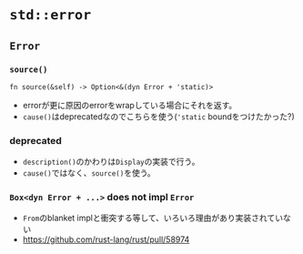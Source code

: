 # `std::error`

## `Error`

### `source()`

`fn source(&self) -> Option<&(dyn Error + 'static)>`

* errorが更に原因のerrorをwrapしている場合にそれを返す。
* `cause()`はdeprecatedなのでこちらを使う(`'static` boundをつけたかった?)


### deprecated

* `description()`のかわりは`Display`の実装で行う。
* `cause()`ではなく、`source()`を使う。


### `Box<dyn Error + ...>` does not impl `Error`

* `From`のblanket implと衝突する等して、いろいろ理由があり実装されていない
* https://github.com/rust-lang/rust/pull/58974
